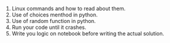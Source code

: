 1. Linux commands and how to read about them.
2. Use of choices menthod in python.
3. Use of random function in python.
4. Run your code until it crashes.
5. Write you logic on notebook before writing the actual solution.
